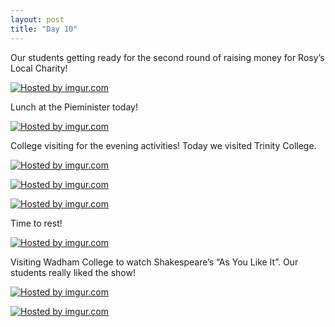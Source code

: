 ```yaml
---
layout: post
title: "Day 10"
---
```


Our students getting ready for the second round of raising money for Rosy’s Local Charity!

<a href="http://imgur.com/AS2kaKk"><img src="http://i.imgur.com/AS2kaKk.jpg" title="Hosted by imgur.com" /></a>

Lunch at the Pieminister today!

<a href="http://imgur.com/XsTa8L0"><img src="http://i.imgur.com/XsTa8L0.jpg" title="Hosted by imgur.com" /></a>

College visiting for the evening activities! Today we visited Trinity College. 

<a href="http://imgur.com/Htwn08F"><img src="http://i.imgur.com/Htwn08F.jpg" title="Hosted by imgur.com" /></a>

<a href="http://imgur.com/N5pMTzR"><img src="http://i.imgur.com/N5pMTzR.jpg" title="Hosted by imgur.com" /></a>

<a href="http://imgur.com/N4vKPbK"><img src="http://i.imgur.com/N4vKPbK.jpg" title="Hosted by imgur.com" /></a>

Time to rest!

<a href="http://imgur.com/s8dAktb"><img src="http://i.imgur.com/s8dAktb.jpg" title="Hosted by imgur.com" /></a>

Visiting Wadham College to watch Shakespeare’s “As You Like It”. Our students really liked the show!

<a href="http://imgur.com/EETcS73"><img src="http://i.imgur.com/EETcS73.jpg" title="Hosted by imgur.com" /></a>

<a href="http://imgur.com/GIqYvTM"><img src="http://i.imgur.com/GIqYvTM.jpg" title="Hosted by imgur.com" /></a>

